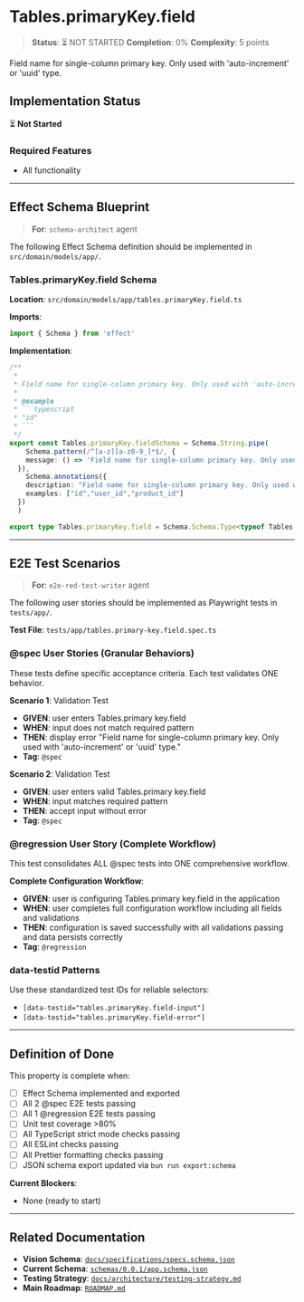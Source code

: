 # Tables.primaryKey.field

> **Status**: ⏳ NOT STARTED
> **Completion**: 0%
> **Complexity**: 5 points

Field name for single-column primary key. Only used with 'auto-increment' or 'uuid' type.

## Implementation Status

⏳ **Not Started**

### Required Features

- All functionality

---

## Effect Schema Blueprint

> **For**: `schema-architect` agent

The following Effect Schema definition should be implemented in `src/domain/models/app/`.

### Tables.primaryKey.field Schema

**Location**: `src/domain/models/app/tables.primaryKey.field.ts`

**Imports**:

```typescript
import { Schema } from 'effect'
```

**Implementation**:

````typescript
/**
 *
 * Field name for single-column primary key. Only used with 'auto-increment' or 'uuid' type.
 *
 * @example
 * ```typescript
 * "id"
 * ```
 */
export const Tables.primaryKey.fieldSchema = Schema.String.pipe(
    Schema.pattern(/^[a-z][a-z0-9_]*$/, {
    message: () => 'Field name for single-column primary key. Only used with 'auto-increment' or 'uuid' type.'
  }),
    Schema.annotations({
    description: "Field name for single-column primary key. Only used with 'auto-increment' or 'uuid' type.",
    examples: ["id","user_id","product_id"]
  })
  )

export type Tables.primaryKey.field = Schema.Schema.Type<typeof Tables.primaryKey.fieldSchema>
````

---

## E2E Test Scenarios

> **For**: `e2e-red-test-writer` agent

The following user stories should be implemented as Playwright tests in `tests/app/`.

**Test File**: `tests/app/tables.primary-key.field.spec.ts`

### @spec User Stories (Granular Behaviors)

These tests define specific acceptance criteria. Each test validates ONE behavior.

**Scenario 1**: Validation Test

- **GIVEN**: user enters Tables.primary key.field
- **WHEN**: input does not match required pattern
- **THEN**: display error "Field name for single-column primary key. Only used with 'auto-increment' or 'uuid' type."
- **Tag**: `@spec`

**Scenario 2**: Validation Test

- **GIVEN**: user enters valid Tables.primary key.field
- **WHEN**: input matches required pattern
- **THEN**: accept input without error
- **Tag**: `@spec`

### @regression User Story (Complete Workflow)

This test consolidates ALL @spec tests into ONE comprehensive workflow.

**Complete Configuration Workflow**:

- **GIVEN**: user is configuring Tables.primary key.field in the application
- **WHEN**: user completes full configuration workflow including all fields and validations
- **THEN**: configuration is saved successfully with all validations passing and data persists correctly
- **Tag**: `@regression`

### data-testid Patterns

Use these standardized test IDs for reliable selectors:

- `[data-testid="tables.primaryKey.field-input"]`
- `[data-testid="tables.primaryKey.field-error"]`

---

## Definition of Done

This property is complete when:

- [ ] Effect Schema implemented and exported
- [ ] All 2 @spec E2E tests passing
- [ ] All 1 @regression E2E tests passing
- [ ] Unit test coverage >80%
- [ ] All TypeScript strict mode checks passing
- [ ] All ESLint checks passing
- [ ] All Prettier formatting checks passing
- [ ] JSON schema export updated via `bun run export:schema`

**Current Blockers**:

- None (ready to start)

---

## Related Documentation

- **Vision Schema**: [`docs/specifications/specs.schema.json`](../specs.schema.json)
- **Current Schema**: [`schemas/0.0.1/app.schema.json`](../../schemas/0.0.1/app.schema.json)
- **Testing Strategy**: [`docs/architecture/testing-strategy.md`](../../architecture/testing-strategy.md)
- **Main Roadmap**: [`ROADMAP.md`](../../../ROADMAP.md)
